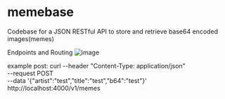 # memebase
Codebase for a JSON RESTful API to store and retrieve base64 encoded images(memes)

Endpoints and Routing
![image](https://github.com/michaelgov-ctrl/memebase/assets/81777732/6378de24-956f-4e93-b004-c06312c081cc)

example post:
curl --header "Content-Type: application/json" \
  --request POST \
  --data '{"artist":"test","title":"test","b64":"test"}' \
  http://localhost:4000/v1/memes
